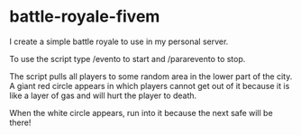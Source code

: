 # battle-royale-fivem
I create a simple battle royale to use in my personal server.

To use the script type /evento to start and /pararevento to stop.

The script pulls all players to some random area in the lower part of the city. A giant red circle appears in which players cannot get out of it because it is like a layer of gas and will hurt the player to death.

When the white circle appears, run into it because the next safe will be there!
